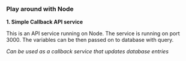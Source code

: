 <h3>Play around with Node</h3>


<b>1. Simple Callback API service</b><br>

This is an API service running on Node.
The service is running on port 3000.
The variables can be then passed on to database with query.

<i>Can be used as a callback service that updates database entries</i>
